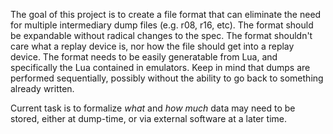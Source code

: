 The goal of this project is to create a file format that can eliminate the need for multiple intermediary dump files (e.g. r08, r16, etc). The format should be expandable without radical changes to the spec. The format shouldn't care what a replay device is, nor how the file should get into a replay device. The format needs to be easily generatable from Lua, and specifically the Lua contained in emulators. Keep in mind that dumps are performed sequentially, possibly without the ability to go back to something already written.

Current task is to formalize _what_ and _how much_ data may need to be stored, either at dump-time, or via external software at a later time.